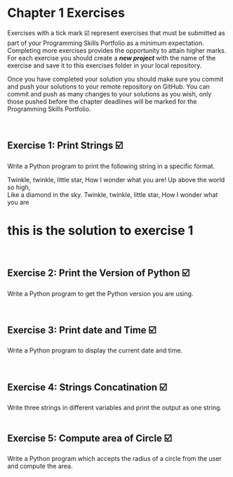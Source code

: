 # Chapter 1 Exercises

Exercises with a tick mark :ballot_box_with_check: represent exercises that must be submitted as part of your Programming Skills Portfolio as a minimum expectation. Completing more exercises provides the opportunity to attain higher marks. For each exercise you should create a _**new project**_ with the name of the exercise and save it to this exercises folder in your local repository.

Once you have completed your solution you should make sure you commit and push your solutions to your remote repository on GitHub. You can commit and push as many changes to your solutions as you wish, only those pushed before the chapter deadlines will be marked for the Programming Skills Portfolio.  


&nbsp;

## Exercise 1: Print Strings :ballot_box_with_check:

Write a Python program to print the following string in a specific format.

Twinkle, twinkle, little star,
	How I wonder what you are! 
		Up above the world so high,   		
		Like a diamond in the sky. 
Twinkle, twinkle, little star, 
	How I wonder what you are

# this is the solution to exercise 1


&nbsp;
&nbsp;
&nbsp;
## Exercise 2: Print the Version of Python :ballot_box_with_check:

 Write a Python program to get the Python version you are using.


&nbsp;
&nbsp;
&nbsp;
## Exercise 3: Print date and Time :ballot_box_with_check:

Write a Python program to display the current date and time.

&nbsp;
&nbsp;
&nbsp;
## Exercise 4: Strings Concatination :ballot_box_with_check:
Write three strings in different variables and print the output as one string.
&nbsp;
&nbsp;
&nbsp;

## Exercise 5: Compute area of Circle :ballot_box_with_check:

Write a Python program which accepts the radius of a circle from the user and compute the area.

&nbsp;
&nbsp;
&nbsp;

